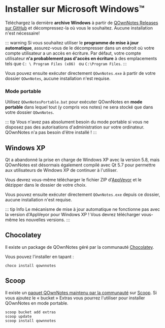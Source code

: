 # Installer sur Microsoft Windows™

Téléchargez la dernière **archive Windows** à partir de [QOwnNotes Releases sur GitHub](https://github.com/pbek/QOwnNotes/releases) et décompressez-la où vous le souhaitez. Aucune installation n'est nécessaire!

::: warning
Si vous souhaitez utiliser le **programme de mise à jour automatique**, assurez-vous de le décompresser dans un endroit où votre compte utilisateur a un accès en écriture. Par défaut, votre compte utilisateur **n'a probablement pas d'accès en écriture** à des emplacements tels que `C: \ Program Files (x86) ` ou `C:\Program Files`.
:::

Vous pouvez ensuite exécuter directement `QOwnNotes.exe` à partir de votre dossier `QOwnNotes`, aucune installation n'est requise.

### Mode portable

Utilisez `QOwnNotesPortable.bat` pour exécuter QOwnNotes en **mode portable** dans lequel tout (y compris vos notes) ne sera stocké que dans votre dossier `QOwnNotes`.

::: tip
Vous n'avez pas absolument besoin du mode portable si vous ne disposez pas des autorisations d'administration sur votre ordinateur. QOwnNotes n'a pas besoin d'être installé !
:::

## Windows XP

Qt a abandonné la prise en charge de Windows XP avec la version 5.8, mais QOwnNotes est désormais également compilé avec Qt 5.7 pour permettre aux utilisateurs de Windows XP de continuer à l'utiliser.

Vous devrez vous-même télécharger le fichier ZIP d'[AppVeyor](https://ci.appveyor.com/project/pbek/qownnotes/build/artifacts) et le dézipper dans le dossier de votre choix.

Vous pouvez ensuite exécuter directement `QOwnNotes.exe` depuis ce dossier, aucune installation n'est requise.

::: tip Info
Le mécanisme de mise à jour automatique ne fonctionne pas avec la version d'AppVeyor pour Windows XP ! Vous devrez télécharger vous-même les nouvelles versions.
:::

## Chocolatey

Il existe un package de QOwnNotes géré par la communauté [Chocolatey](https://chocolatey.org/packages/qownnotes/).

Vous pouvez l'installer en tapant :

```shell
choco install qownnotes
```

## Scoop

Il existe un [paquet QOwnNotes maintenu par la communauté](https://github.com/ScoopInstaller/Extras/blob/master/bucket/qownnotes.json) sur [Scoop](https://scoop.sh/). Si vous ajoutez le « bucket » Extras vous pourrez l'utiliser pour installer QOwnNotes en mode portable.

```shell
scoop bucket add extras
scoop update
scoop install qownnotes
```
